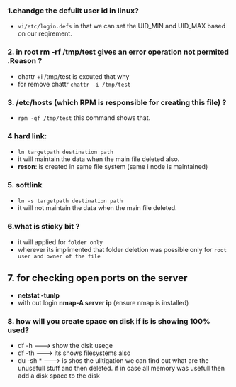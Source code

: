 ### 1.chandge the defuilt user id in linux?
* `vi/etc/login.defs`  in that we can set the  UID_MIN  and UID_MAX based on our reqirement.
### 2. in root rm -rf /tmp/test gives an error operation not permited .Reason ?
*  chattr +i /tmp/test is excuted that why
* for remove chattr `chattr -i /tmp/test`
### 3. /etc/hosts (which RPM is responsible for creating this file) ?
* `rpm -qf /tmp/test`  this command shows that.
### 4 hard link:
* `ln targetpath destination path`
* it will maintain the data when the main file deleted also.
* **reson**: is created in same file system (same i node is maintained)
### 5. softlink
* `ln -s targetpath destination path`
* it will not maintain the data when the main file deleted.
 ### 6.what is sticky bit ?
*  it will applied for `folder only`
* wherever its implimented that folder deletion was possible only for `root user and owner of the file` 
## 7. for checking open ports on the server
* **netstat -tunlp**
* with out login **nmap-A server ip** (ensure nmap is installed)
### 8. how will you create space on disk if is is showing 100% used?
* df -h ---> show the disk usege
* df -th ---> its shows filesystems also
* du -sh *  ---> is shos the ulitigation we can find out what are the unusefull stuff and then deleted. if in case all memory was usefull then add a disk space to the disk



